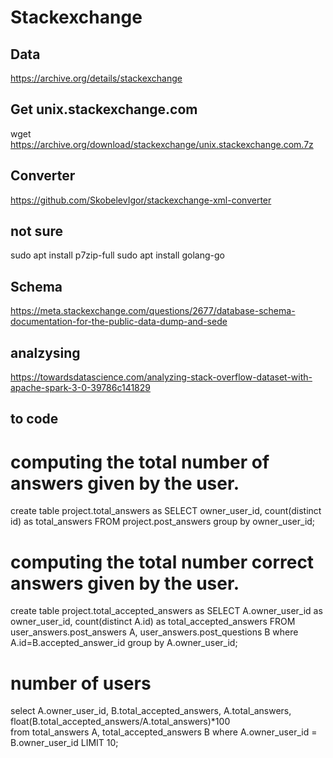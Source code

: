 # Stackexchange

## Data

https://archive.org/details/stackexchange


## Get unix.stackexchange.com
wget https://archive.org/download/stackexchange/unix.stackexchange.com.7z

## Converter
https://github.com/SkobelevIgor/stackexchange-xml-converter


## not sure
sudo apt install p7zip-full
sudo apt install golang-go


## Schema
https://meta.stackexchange.com/questions/2677/database-schema-documentation-for-the-public-data-dump-and-sede


## analzysing 
https://towardsdatascience.com/analyzing-stack-overflow-dataset-with-apache-spark-3-0-39786c141829


## to code






# computing the total number of answers given by the user.

create table project.total_answers as 
SELECT owner_user_id, count(distinct id) as total_answers FROM project.post_answers group by owner_user_id;

# computing the total number correct answers given by the user.

create table project.total_accepted_answers as
SELECT A.owner_user_id as owner_user_id, count(distinct A.id) as total_accepted_answers FROM user_answers.post_answers A,
user_answers.post_questions B
where A.id=B.accepted_answer_id
group by A.owner_user_id;

# number of users
select A.owner_user_id, B.total_accepted_answers, A.total_answers, float(B.total_accepted_answers/A.total_answers)*100  
from total_answers A, total_accepted_answers B 
where A.owner_user_id = B.owner_user_id
LIMIT 10;